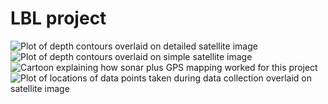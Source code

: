 # LBL project
![Plot of depth contours overlaid on detailed satellite image](/reynolds/assets/images/satdepths.png)
![Plot of depth contours overlaid on simple satellite image](/reynolds/assets/images/plaindepths.png)
![Cartoon explaining how sonar plus GPS mapping worked for this project](/reynolds/assets/images/howcartoon.png)
![Plot of locations of data points taken during data collection overlaid on satellite image](/reynolds/assets/images/satpts.png)
